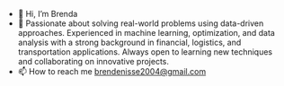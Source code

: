 - 👋 Hi, I’m Brenda
- 👀 Passionate about solving real-world problems using data-driven approaches. Experienced in machine learning, optimization, and data analysis with a strong background in financial, logistics, and transportation applications. Always open to learning new techniques and collaborating on innovative projects.
- 📫 How to reach me brendenisse2004@gmail.com

<!---
brendadenisse16/brendadenisse16 is a ✨ special ✨ repository because its `README.md` (this file) appears on your GitHub profile.
You can click the Preview link to take a look at your changes.
--->
